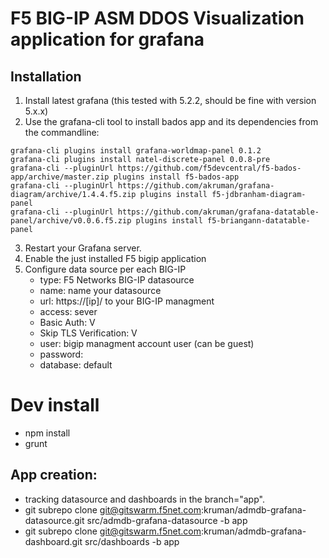 # F5 BIG-IP ASM DDOS Visualization application for grafana
## Installation
1. Install latest grafana (this tested with 5.2.2, should be fine with version 5.x.x)
2. Use the grafana-cli tool to install bados app and its dependencies from the commandline:
```
grafana-cli plugins install grafana-worldmap-panel 0.1.2
grafana-cli plugins install natel-discrete-panel 0.0.8-pre
grafana-cli --pluginUrl https://github.com/f5devcentral/f5-bados-app/archive/master.zip plugins install f5-bados-app
grafana-cli --pluginUrl https://github.com/akruman/grafana-diagram/archive/1.4.4.f5.zip plugins install f5-jdbranham-diagram-panel
grafana-cli --pluginUrl https://github.com/akruman/grafana-datatable-panel/archive/v0.0.6.f5.zip plugins install f5-briangann-datatable-panel

```
3. Restart your Grafana server.
4. Enable the just installed F5 bigip application
5. Configure data source per each BIG-IP
    - type: F5 Networks BIG-IP datasource
    - name: name your datasource
    - url: https://[ip]/ to your BIG-IP managment
    - access: sever
    - Basic Auth: V
    - Skip TLS Verification: V
    - user: bigip managment account user (can be guest)
    - password: 
    - database: default

# Dev install
- npm install
- grunt

## App creation:
- tracking datasource and dashboards in the branch="app".
- git subrepo clone git@gitswarm.f5net.com:kruman/admdb-grafana-datasource.git src/admdb-grafana-datasource -b app
- git subrepo clone git@gitswarm.f5net.com:kruman/admdb-grafana-dashboard.git src/dashboards -b app
